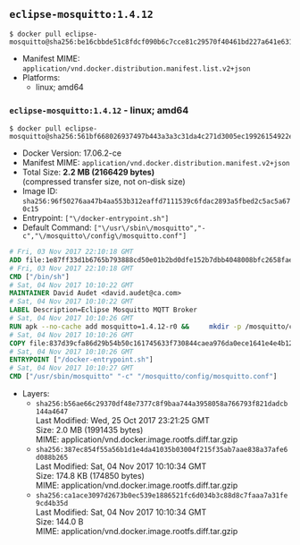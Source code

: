 ## `eclipse-mosquitto:1.4.12`

```console
$ docker pull eclipse-mosquitto@sha256:be16cbbde51c8fdcf090b6c7cce81c29570f40461bd227a641e631dfcfcca1a2
```

-	Manifest MIME: `application/vnd.docker.distribution.manifest.list.v2+json`
-	Platforms:
	-	linux; amd64

### `eclipse-mosquitto:1.4.12` - linux; amd64

```console
$ docker pull eclipse-mosquitto@sha256:561bf668026937497b443a3a3c31da4c271d3005ec19926154922eb2c43f3d91
```

-	Docker Version: 17.06.2-ce
-	Manifest MIME: `application/vnd.docker.distribution.manifest.v2+json`
-	Total Size: **2.2 MB (2166429 bytes)**  
	(compressed transfer size, not on-disk size)
-	Image ID: `sha256:96f50276aa47b4aa553b312eaffd7111539c6fdac2893a5fbed2c5ac5a670c15`
-	Entrypoint: `["\/docker-entrypoint.sh"]`
-	Default Command: `["\/usr\/sbin\/mosquitto","-c","\/mosquitto\/config\/mosquitto.conf"]`

```dockerfile
# Fri, 03 Nov 2017 22:10:18 GMT
ADD file:1e87ff33d1b6765b793888cd50e01b2bd0dfe152b7dbb4048008bfc2658faea7 in / 
# Fri, 03 Nov 2017 22:10:18 GMT
CMD ["/bin/sh"]
# Sat, 04 Nov 2017 10:10:22 GMT
MAINTAINER David Audet <david.audet@ca.com>
# Sat, 04 Nov 2017 10:10:22 GMT
LABEL Description=Eclipse Mosquitto MQTT Broker
# Sat, 04 Nov 2017 10:10:26 GMT
RUN apk --no-cache add mosquitto=1.4.12-r0 &&     mkdir -p /mosquitto/config /mosquitto/data /mosquitto/log &&     cp /etc/mosquitto/mosquitto.conf /mosquitto/config &&     chown -R mosquitto:mosquitto /mosquitto
# Sat, 04 Nov 2017 10:10:26 GMT
COPY file:837d39cfa86d29b54b50c161745633f730844caea976da0ece1641e4e4b122aa in / 
# Sat, 04 Nov 2017 10:10:26 GMT
ENTRYPOINT ["/docker-entrypoint.sh"]
# Sat, 04 Nov 2017 10:10:27 GMT
CMD ["/usr/sbin/mosquitto" "-c" "/mosquitto/config/mosquitto.conf"]
```

-	Layers:
	-	`sha256:b56ae66c29370df48e7377c8f9baa744a3958058a766793f821dadcb144a4647`  
		Last Modified: Wed, 25 Oct 2017 23:21:25 GMT  
		Size: 2.0 MB (1991435 bytes)  
		MIME: application/vnd.docker.image.rootfs.diff.tar.gzip
	-	`sha256:387ec854f55a56b1d1e4da41035b03004f215f35ab7aae838a37afe6d088b265`  
		Last Modified: Sat, 04 Nov 2017 10:10:34 GMT  
		Size: 174.8 KB (174850 bytes)  
		MIME: application/vnd.docker.image.rootfs.diff.tar.gzip
	-	`sha256:ca1ace3097d2673b0ec539e1886521fc6d034b3c88d8c7faaa7a31fe9cd4b35d`  
		Last Modified: Sat, 04 Nov 2017 10:10:34 GMT  
		Size: 144.0 B  
		MIME: application/vnd.docker.image.rootfs.diff.tar.gzip
